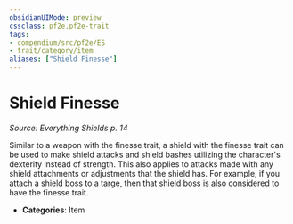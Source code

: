 ```yaml
---
obsidianUIMode: preview
cssclass: pf2e,pf2e-trait
tags:
- compendium/src/pf2e/ES
- trait/category/item
aliases: ["Shield Finesse"]
---
```

# Shield Finesse  
*Source: Everything Shields p. 14*  

Similar to a weapon with the finesse trait, a shield with the finesse trait can be used to make shield attacks and shield bashes utilizing the character's dexterity instead of strength. This also applies to attacks made with any shield attachments or adjustments that the shield has. For example, if you attach a shield boss to a targe, then that shield boss is also considered to have the finesse trait.

- **Categories**: Item